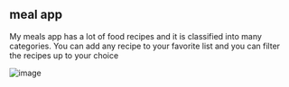 ## meal app 

My meals app has a lot of food recipes and it is classified into many categories. You can add any recipe to your favorite list and you can filter the recipes up to your choice

![image](https://user-images.githubusercontent.com/42572714/136030433-f2abbc15-48bc-4d36-b19b-05dcb33db662.png)
